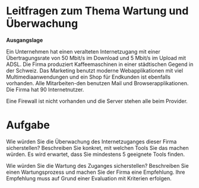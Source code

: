 # Leitfragen zum Thema Wartung und Überwachung

**Ausgangslage**

Ein Unternehmen hat einen veralteten Internetzugang mit einer Übertragungsrate von 50 Mbit/s im Download und 5 Mbit/s im Upload mit ADSL. Die Firma produziert Kaffeemaschinen in einer städtischen Gegend in der Schweiz. Das Marketing benutzt moderne Webapplikationen mit viel Multimediaanwendungen und ein Shop für Endkunden ist ebenfalls vorhanden. Alle Mitarbeiten-den benutzen Mail und Browserapplikationen. Die Firma hat 90 Internetnutzer.

Eine Firewall ist nicht vorhanden und die Server stehen alle beim Provider.

# **Aufgabe**

Wie würden Sie die Überwachung des Internetzuganges dieser Firma sicherstellen? 
Beschreiben Sie konkret, mit welchen Tools Sie das machen würden. Es wird erwartet, dass Sie mindestens 5 geeignete Tools finden.

Wie würden Sie die Wartung des Zuganges sicherstellen?
Beschreiben Sie einen Wartungsprozess und machen Sie der Firma eine Empfehlung. Ihre Empfehlung muss auf Grund einer Evaluation mit Kriterien erfolgen.
